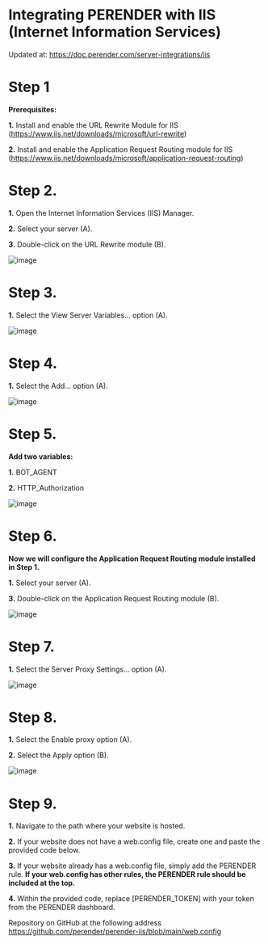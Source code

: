 # Integrating PERENDER with IIS (Internet Information Services)
Updated at: https://doc.perender.com/server-integrations/iis

# Step 1
<b>Prerequisites:</b>

<b>1.</b> Install and enable the URL Rewrite Module for IIS (https://www.iis.net/downloads/microsoft/url-rewrite)

<b>2.</b> Install and enable the Application Request Routing module for IIS (https://www.iis.net/downloads/microsoft/application-request-routing)

# Step 2.
<b>1.</b> Open the Internet Information Services (IIS) Manager.

<b>2.</b> Select your server (A).

<b>3.</b> Double-click on the URL Rewrite module (B).

![image](https://github.com/perender/perender-iis/assets/155614699/e2869b3d-36c5-4046-9ed4-d2e3f4bfee38)

# Step 3.
<b>1.</b> Select the View Server Variables... option (A).

![image](https://github.com/perender/perender-iis/assets/155614699/4ffd5c5b-a996-45ef-90f7-c0eac7ed113f)

# Step 4.
<b>1.</b> Select the Add... option (A).

![image](https://github.com/perender/perender-iis/assets/155614699/aca01322-5b35-4c7c-8c95-5066b2fd8cb6)

# Step 5.
<b>Add two variables:</b>

<b>1.</b> BOT_AGENT

<b>2.</b> HTTP_Authorization

![image](https://github.com/perender/perender-iis/assets/155614699/62142af6-e2d4-4fc9-87dd-c9180f24e5ec)

# Step 6.
<b>Now we will configure the Application Request Routing module installed in Step 1.</b>

<b>1.</b> Select your server (A).

<b>3.</b> Double-click on the Application Request Routing module (B).

![image](https://github.com/perender/perender-iis/assets/155614699/6fd699bf-63bd-41b7-91f7-00dad587aae2)

# Step 7.
<b>1.</b> Select the Server Proxy Settings... option (A).

![image](https://github.com/perender/perender-iis/assets/155614699/11b6e717-42f7-492c-b50c-2d99af23c874)

# Step 8.
<b>1.</b> Select the Enable proxy option (A).

<b>2.</b> Select the Apply option (B).

![image](https://github.com/perender/perender-iis/assets/155614699/7c62c4ca-33cd-46ee-90b4-271458aa0e3a)

# Step 9.
<b>1.</b> Navigate to the path where your website is hosted.

<b>2.</b> If your website does not have a web.config file, create one and paste the provided code below.

<b>3.</b> If your website already has a web.config file, simply add the PERENDER rule. <b>If your web.config has other rules, the PERENDER rule should be included at the top.</b>

<b>4.</b> Within the provided code, replace [PERENDER_TOKEN] with your token from the PERENDER dashboard.

Repository on GitHub at the following address https://github.com/perender/perender-iis/blob/main/web.config

